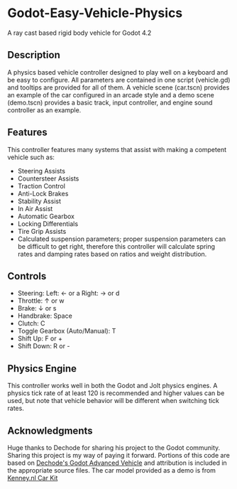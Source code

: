 # Godot-Easy-Vehicle-Physics
A ray cast based rigid body vehicle for Godot 4.2

## Description
A physics based vehicle controller designed to play well on a keyboard and be easy to configure. All parameters are contained in one script (vehicle.gd) and tooltips are provided for all of them. A vehicle scene (car.tscn) provides an example of the car configured in an arcade style and a demo scene (demo.tscn) provides a basic track, input controller, and engine sound controller as an example.

## Features
This controller features many systems that assist with making a competent vehicle such as:
- Steering Assists
- Countersteer Assists
- Traction Control
- Anti-Lock Brakes
- Stability Assist
- In Air Assist
- Automatic Gearbox
- Locking Differentials
- Tire Grip Assists
- Calculated suspension parameters; proper suspension parameters can be difficult to get right, therefore this controller will calculate spring rates and damping rates based on ratios and weight distribution.

## Controls
- Steering: Left: ← or a Right: → or d
- Throttle: ↑ or w
- Brake: ↓ or s
- Handbrake: Space
- Clutch: C
- Toggle Gearbox (Auto/Manual): T
- Shift Up: F or +
- Shift Down: R or -

## Physics Engine
This controller works well in both the Godot and Jolt physics engines. A physics tick rate of at least 120 is recommended and higher values can be used, but note that vehicle behavior will be different when switching tick rates.

## Acknowledgments
Huge thanks to Dechode for sharing his project to the Godot community. Sharing this project is my way of paying it forward. Portions of this code are based on [Dechode's Godot Advanced Vehicle](https://github.com/Dechode/Godot-Advanced-Vehicle) and attribution is included in the appropriate source files.
The car model provided as a demo is from [Kenney.nl Car Kit](https://www.kenney.nl/assets/car-kit)
